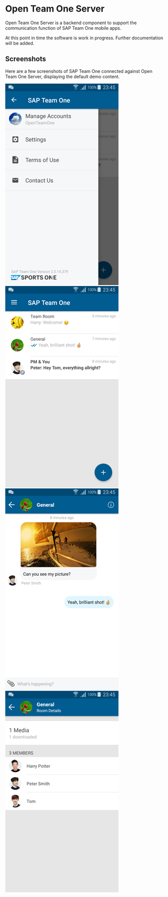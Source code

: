 # Open Team One Server

Open Team One Server is a backend component to support the communication
function of SAP Team One mobile apps.

At this point in time the software is work in progress. Further documentation
will be added.

## Screenshots

Here are a few screenshots of SAP Team One connected against Open Team One Server,
displaying the default demo content.

![Drawer](extra/screenshot/screenshot1.png)
![Landing page](extra/screenshot/screenshot2.png)
![Room content](extra/screenshot/screenshot3.png)
![Room details](extra/screenshot/screenshot4.png)

